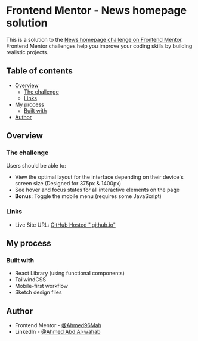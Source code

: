 # Frontend Mentor - News homepage solution

This is a solution to the [News homepage challenge on Frontend Mentor](https://www.frontendmentor.io/challenges/news-homepage-H6SWTa1MFl). Frontend Mentor challenges help you improve your coding skills by building realistic projects.

## Table of contents

- [Overview](#overview)
  - [The challenge](#the-challenge)
  - [Links](#links)
- [My process](#my-process)
  - [Built with](#built-with)
- [Author](#author)

## Overview

### The challenge

Users should be able to:

- View the optimal layout for the interface depending on their device's screen size (Designed for 375px & 1400px)
- See hover and focus states for all interactive elements on the page
- **Bonus**: Toggle the mobile menu (requires some JavaScript)

### Links

- Live Site URL: [GitHub Hosted ".github.io"](https://ahmed96mah.github.io/F-E-M-News-Homepage/)

## My process

### Built with

- React Library (using functional components)
- TailwindCSS
- Mobile-first workflow
- Sketch design files

## Author

- Frontend Mentor - [@Ahmed96Mah](https://www.frontendmentor.io/profile/Ahmed96Mah)
- LinkedIn - [@Ahmed Abd Al-wahab](https://www.linkedin.com/in/ahmed-abd-al-wahab-b177a1140/)
